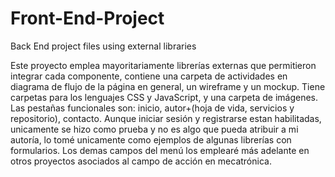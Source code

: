 # Front-End-Project
Back End project files using external libraries

Este proyecto emplea mayoritariamente librerías 
externas que permitieron integrar cada componente, 
contiene una carpeta de actividades en diagrama de 
flujo de la página en general, un wireframe y un mockup.
Tiene carpetas para los lenguajes CSS y JavaScript, y 
una carpeta de imágenes. Las pestañas funcionales son:
inicio, autor+(hoja de vida, servicios y repositorio), contacto.
Aunque iniciar sesión y registrarse estan habilitadas, unicamente
se hizo como prueba y no es algo que pueda atribuir a mi autoría,
lo tomé unicamente como ejemplos de algunas librerías con formularios.
Los demas campos del menú los emplearé más adelante en otros proyectos
asociados al campo de acción en mecatrónica.

